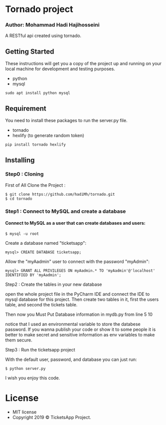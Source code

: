 # Tornado project 
### Author: Mohammad Hadi Hajihosseini

A RESTful api created using tornado.

## Getting Started

These instructions will get you a copy of the project up and running on your local machine for development and testing purposes.

* python
* mysql
```
sudo apt install python mysql
```

## Requirement

You need to install these packages to run the server.py file.
* tornado
* hexlify (to generate random token)

```
pip install tornado hexlify
```

## Installing

### Step0 : Cloning

First of All Clone the Project : 
```
$ git clone https://github.com/hadiMh/tornado.git
$ cd tornado
```

### Step1 : Connect to MySQL and create a database

#### Connect to MySQL as a user that can create databases and users:
```
$ mysql -u root
```
Create a database named "ticketsapp":
```
mysql> CREATE DATABASE ticketsapp;
```
Allow the "myAadmin" user to connect with the password "myAdmin":
```
mysql> GRANT ALL PRIVILEGES ON myAadmin.* TO 'myAadmin'@'localhost' IDENTIFIED BY 'myAadmin';
```
Step2 : Create the tables in your new database

open the whole project file in the PyCharm IDE and connect the IDE to mysql database for this project.
Then create two tables in it, first the users table, and second the tickets table.

Then now you Must Put Database information in mydb.py from line 5 10

notice that I used an environmental variable to store the databese password. If you wanna publish your code or show it to some people it is better to make secret and sensitive information as env variables to make them secure.

Step3 : Run the ticketsapp project

With the default user, password, and database you can just run:
```
$ python server.py
```

I wish you enjoy this code.

# License

* MIT license
* Copyright 2019 © TicketsApp Project.
